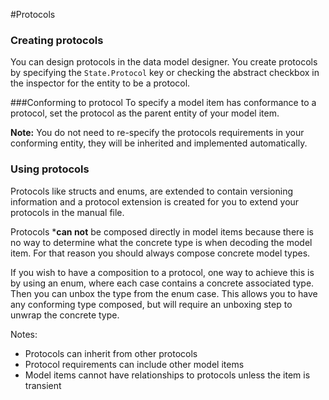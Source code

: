 #Protocols

### Creating protocols
You can design protocols in the data model designer.
You  create protocols by specifying the `State.Protocol` key or checking the abstract checkbox in the inspector for the entity to be a protocol. 


###Conforming to protocol
To specify a model item has conformance to a protocol, set the protocol as the parent entity of your model item. 

**Note:** You do not need to re-specify the protocols requirements in your conforming entity, they will be inherited and implemented automatically.

### Using protocols


Protocols like structs and enums, are extended to contain versioning information and a protocol extension is created for you to extend your protocols in the manual file.


Protocols ***can not** be composed directly in model items because there is no way to determine what the concrete type is when decoding the model item. For that reason you should always compose concrete model types.

If you wish to have a composition to a protocol, one way to achieve this is by using an enum, where each case contains a concrete associated type. Then you can unbox the type from the enum case. This allows you to have any conforming type composed, but will require an unboxing step to unwrap the concrete type.


Notes:
* Protocols can inherit from other protocols
* Protocol requirements can include other model items
* Model items cannot have relationships to protocols unless the item is transient
